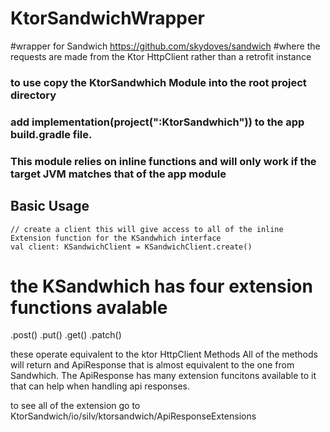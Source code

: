 # KtorSandwichWrapper

#wrapper for Sandwich https://github.com/skydoves/sandwich 
#where the requests are made from the Ktor HttpClient rather than a retrofit instance

### to use copy the KtorSandwhich Module into the root project directory 
### add implementation(project(":KtorSandwhich")) to the app build.gradle file. 
### This module relies on inline functions and will only work if the target JVM matches that of the app module


## Basic Usage
```
// create a client this will give access to all of the inline Extension function for the KSandwhich interface
val client: KSandwichClient = KSandwichClient.create()
```

# the KSandwhich has four extension functions avalable
.post()
.put()
.get()
.patch()

these operate equivalent to the ktor HttpClient Methods 
All of the methods will return and ApiResponse that is almost equivalent to the one from Sandwhich.
The ApiResponse has many extension funcitons available to it that can help when handling api responses. 

to see all of the extension go to KtorSandwich/io/silv/ktorsandwich/ApiResponseExtensions
